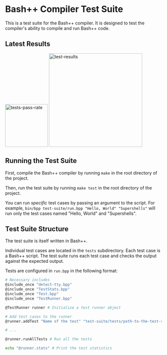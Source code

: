 # Bash++ Compiler Test Suite

This is a test suite for the Bash++ compiler. It is designed to test the compiler's ability to compile and run Bash++ code.

## Latest Results

<img src="https://bpp.sh/badge.svg?nocache" title="" alt="tests-pass-rate" width="137">

<img src="https://bpp.sh/test-results.svg?nocache" title="" alt="test-results" width="300">

## Running the Test Suite

First, compile the Bash++ compiler by running `make` in the root directory of the project.

Then, run the test suite by running `make test` in the root directory of the project.

You can run *specific* test cases by passing an argument to the script. For example, `bin/bpp test-suite/run.bpp "Hello, World" "Supershells"` will run only the test cases named "Hello, World" and "Supershells".

## Test Suite Structure

The test suite is itself written in Bash++.

Individual test cases are located in the `tests` subdirectory. Each test case is a Bash++ script. The test suite runs each test case and checks the output against the expected output.

Tests are configured in `run.bpp` in the following format:

```bash
# Necessary includes
@include_once "detect-tty.bpp"
@include_once "TestStats.bpp"
@include_once "Test.bpp"
@include_once "TestRunner.bpp"

@TestRunner runner # Initialize a test runner object

# Add test cases to the runner
@runner.addTest "Name of the test" "test-suite/tests/path-to-the-test-script.bpp" "Expected output"

# ...

@runner.runAllTests # Run all the tests

echo "@runner.stats" # Print the test statistics
```
